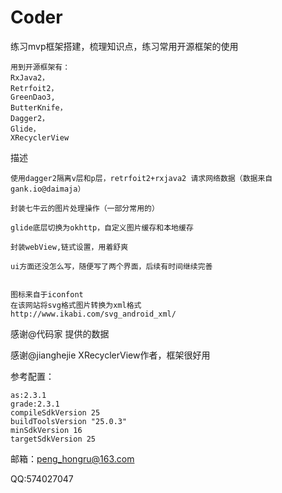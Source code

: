 # Coder

练习mvp框架搭建，梳理知识点，练习常用开源框架的使用

	用到开源框架有：
	RxJava2，
	Retrfoit2，
	GreenDao3,
	ButterKnife，
	Dagger2，
	Glide，
	XRecyclerView

描述

	使用dagger2隔离v层和p层，retrfoit2+rxjava2 请求网络数据（数据来自gank.io@daimaja）

	封装七牛云的图片处理操作（一部分常用的）

	glide底层切换为okhttp，自定义图片缓存和本地缓存

	封装webView,链式设置，用着舒爽

	ui方面还没怎么写，随便写了两个界面，后续有时间继续完善

	
	图标来自于iconfont
	在该网站将svg格式图片转换为xml格式
	http://www.ikabi.com/svg_android_xml/







感谢@代码家 提供的数据


感谢@jianghejie XRecyclerView作者，框架很好用

参考配置：   

	as:2.3.1    
	grade:2.3.1       
	compileSdkVersion 25
	buildToolsVersion "25.0.3"
	minSdkVersion 16
    targetSdkVersion 25


邮箱：peng_hongru@163.com

QQ:574027047